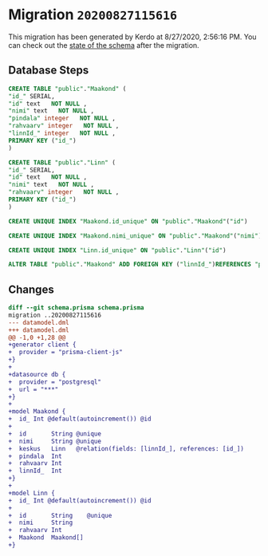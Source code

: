 # Migration `20200827115616`

This migration has been generated by Kerdo at 8/27/2020, 2:56:16 PM.
You can check out the [state of the schema](./schema.prisma) after the migration.

## Database Steps

```sql
CREATE TABLE "public"."Maakond" (
"id_" SERIAL,
"id" text   NOT NULL ,
"nimi" text   NOT NULL ,
"pindala" integer   NOT NULL ,
"rahvaarv" integer   NOT NULL ,
"linnId_" integer   NOT NULL ,
PRIMARY KEY ("id_")
)

CREATE TABLE "public"."Linn" (
"id_" SERIAL,
"id" text   NOT NULL ,
"nimi" text   NOT NULL ,
"rahvaarv" integer   NOT NULL ,
PRIMARY KEY ("id_")
)

CREATE UNIQUE INDEX "Maakond.id_unique" ON "public"."Maakond"("id")

CREATE UNIQUE INDEX "Maakond.nimi_unique" ON "public"."Maakond"("nimi")

CREATE UNIQUE INDEX "Linn.id_unique" ON "public"."Linn"("id")

ALTER TABLE "public"."Maakond" ADD FOREIGN KEY ("linnId_")REFERENCES "public"."Linn"("id_") ON DELETE CASCADE ON UPDATE CASCADE
```

## Changes

```diff
diff --git schema.prisma schema.prisma
migration ..20200827115616
--- datamodel.dml
+++ datamodel.dml
@@ -1,0 +1,28 @@
+generator client {
+  provider = "prisma-client-js"
+}
+
+datasource db {
+  provider = "postgresql"
+  url = "***"
+}
+
+model Maakond {
+  id_ Int @default(autoincrement()) @id
+
+  id       String @unique
+  nimi     String @unique
+  keskus   Linn   @relation(fields: [linnId_], references: [id_])
+  pindala  Int
+  rahvaarv Int
+  linnId_  Int
+}
+
+model Linn {
+  id_ Int @default(autoincrement()) @id
+
+  id       String    @unique
+  nimi     String
+  rahvaarv Int
+  Maakond  Maakond[]
+}
```


